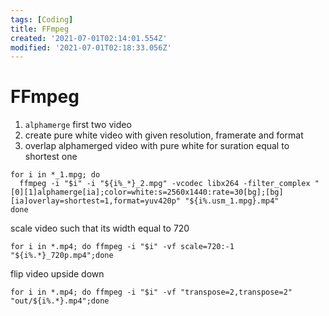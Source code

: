 ```yaml
---
tags: [Coding]
title: FFmpeg
created: '2021-07-01T02:14:01.554Z'
modified: '2021-07-01T02:18:33.056Z'
---
```


# FFmpeg

1. `alphamerge` first two video
2. create pure white video with given resolution, framerate and format
3. overlap alphamerged video with pure white for suration equal to shortest one
```
for i in *_1.mpg; do
  ffmpeg -i "$i" -i "${i%_*}_2.mpg" -vcodec libx264 -filter_complex "[0][1]alphamerge[ia];color=white:s=2560x1440:rate=30[bg];[bg][ia]overlay=shortest=1,format=yuv420p" "${i%.usm_1.mpg}.mp4"
done
```
scale video such that its width equal to 720
```
for i in *.mp4; do ffmpeg -i "$i" -vf scale=720:-1 "${i%.*}_720p.mp4";done
```
flip video upside down

```
for i in *.mp4; do ffmpeg -i "$i" -vf "transpose=2,transpose=2" "out/${i%.*}.mp4";done
```
